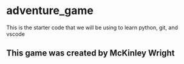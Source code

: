 # adventure_game
This is the starter code that we will be using to learn python, git, and vscode
## This game was created by McKinley Wright